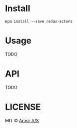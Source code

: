 Install
=======
`npm install --save redux-actors`

Usage
=====
TODO

API
===
TODO

LICENSE
=======
MIT © [Arosii A/S](http://www.arosii.com/)
